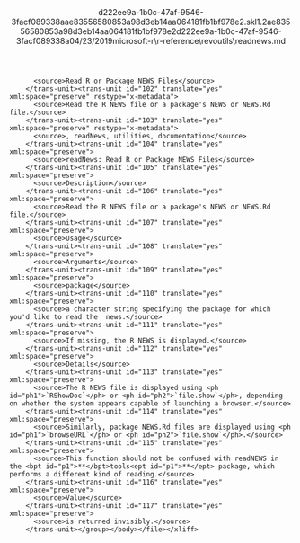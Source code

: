 <?xml version="1.0"?><xliff version="1.2" xmlns="urn:oasis:names:tc:xliff:document:1.2" xmlns:xsi="http://www.w3.org/2001/XMLSchema-instance" xsi:schemaLocation="urn:oasis:names:tc:xliff:document:1.2 xliff-core-1.2-transitional.xsd"><file datatype="xml" original="readnews.md" source-language="en-US" target-language="en-US"><header><tool tool-id="mdxliff" tool-name="mdxliff" tool-version="1.0-1931010" tool-company="Microsoft" /><xliffext:skl_file_name xmlns:xliffext="urn:microsoft:content:schema:xliffextensions">d222ee9a-1b0c-47af-9546-3facf089338aae83556580853a98d3eb14aa064181fb1bf978e2.skl</xliffext:skl_file_name><xliffext:version xmlns:xliffext="urn:microsoft:content:schema:xliffextensions">1.2</xliffext:version><xliffext:ms.openlocfilehash xmlns:xliffext="urn:microsoft:content:schema:xliffextensions">ae83556580853a98d3eb14aa064181fb1bf978e2</xliffext:ms.openlocfilehash><xliffext:ms.sourcegitcommit xmlns:xliffext="urn:microsoft:content:schema:xliffextensions">d222ee9a-1b0c-47af-9546-3facf089338a</xliffext:ms.sourcegitcommit><xliffext:ms.lasthandoff xmlns:xliffext="urn:microsoft:content:schema:xliffextensions">04/23/2019</xliffext:ms.lasthandoff><xliffext:ms.openlocfilepath xmlns:xliffext="urn:microsoft:content:schema:xliffextensions">microsoft-r\r-reference\revoutils\readnews.md</xliffext:ms.openlocfilepath></header><body><group id="content" extype="content"><trans-unit id="101" translate="yes" xml:space="preserve" restype="x-metadata">
          <source>Read R or Package NEWS Files</source>
        </trans-unit><trans-unit id="102" translate="yes" xml:space="preserve" restype="x-metadata">
          <source>Read the R NEWS file or a package's NEWS or NEWS.Rd file.</source>
        </trans-unit><trans-unit id="103" translate="yes" xml:space="preserve" restype="x-metadata">
          <source>, readNews, utilities, documentation</source>
        </trans-unit><trans-unit id="104" translate="yes" xml:space="preserve">
          <source>readNews: Read R or Package NEWS Files</source>
        </trans-unit><trans-unit id="105" translate="yes" xml:space="preserve">
          <source>Description</source>
        </trans-unit><trans-unit id="106" translate="yes" xml:space="preserve">
          <source>Read the R NEWS file or a package's NEWS or NEWS.Rd file.</source>
        </trans-unit><trans-unit id="107" translate="yes" xml:space="preserve">
          <source>Usage</source>
        </trans-unit><trans-unit id="108" translate="yes" xml:space="preserve">
          <source>Arguments</source>
        </trans-unit><trans-unit id="109" translate="yes" xml:space="preserve">
          <source>package</source>
        </trans-unit><trans-unit id="110" translate="yes" xml:space="preserve">
          <source>a character string specifying the package for which you'd like to read the  news.</source>
        </trans-unit><trans-unit id="111" translate="yes" xml:space="preserve">
          <source>If missing, the R NEWS is displayed.</source>
        </trans-unit><trans-unit id="112" translate="yes" xml:space="preserve">
          <source>Details</source>
        </trans-unit><trans-unit id="113" translate="yes" xml:space="preserve">
          <source>The R NEWS file is displayed using <ph id="ph1">`RShowDoc`</ph> or <ph id="ph2">`file.show`</ph>, depending on whether the system appears capable of launching a browser.</source>
        </trans-unit><trans-unit id="114" translate="yes" xml:space="preserve">
          <source>Similarly, package NEWS.Rd files are displayed using <ph id="ph1">`browseURL`</ph> or <ph id="ph2">`file.show`</ph>.</source>
        </trans-unit><trans-unit id="115" translate="yes" xml:space="preserve">
          <source>This function should not be confused with readNEWS in the <bpt id="p1">**</bpt>tools<ept id="p1">**</ept> package, which performs a different kind of reading.</source>
        </trans-unit><trans-unit id="116" translate="yes" xml:space="preserve">
          <source>Value</source>
        </trans-unit><trans-unit id="117" translate="yes" xml:space="preserve">
          <source>is returned invisibly.</source>
        </trans-unit></group></body></file></xliff>
